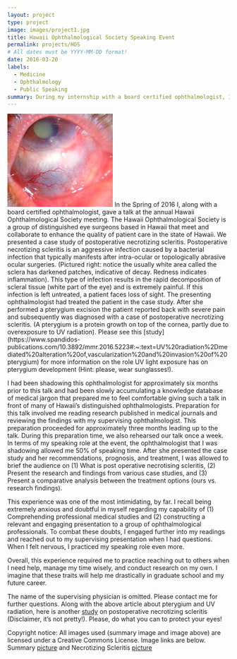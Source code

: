 ```yaml
---
layout: project
type: project
image: images/project1.jpg
title: Hawaii Ophthalmological Society Speaking Event
permalink: projects/HOS
# All dates must be YYYY-MM-DD format!
date: 2016-03-20
labels:
  - Medicine
  - Ophthalmology
  - Public Speaking
summary: During my internship with a board certified ophthalmologist, I was offered the oppurtunity to present a case study at the annual Hawaii Ophthalmological Society (HOS) talk on postoperative necrotizing scleritis.
---
```


<img class="ui medium right floated rounded image" src="/images/Scleritis.jpeg">
In the Spring of 2016 I, along with a board certified ophthalmologist, gave a talk at the annual Hawaii Ophthalmological Society meeting. The Hawaii Ophthalmological Society is a group of distinguished eye surgeons based in Hawaii that meet and collaborate to enhance the quality of patient care in the state of Hawaii. We presented a case study of postoperative necrotizing scleritis. Postoperative necrotizing scleritis is an aggressive infection caused by a bacterial infection that typically manifests after intra-ocular or topologically abrasive ocular surgeries. (Pictured right: notice the usually white area called the sclera has darkened patches, indicative of decay. Redness indicates inflammation). This type of infection results in the rapid decomposition of scleral tissue (white part of the eye) and is extremely painful. If this infection is left untreated, a patient faces loss of sight. The presenting ophthalmologist had treated the patient in the case study. After she performed a pterygium excision the patient reported back with severe pain and subsequently was diagnosed with a case of postoperative necrotizing scleritis. (A pterygium is a protein growth on top of the cornea, partly due to overexposure to UV radiation). Please see this [study](https://www.spandidos-publications.com/10.3892/mmr.2016.5223#:~:text=UV%20radiation%2Dmediated%20alteration%20of,vascularization%20and%20invasion%20of%20pterygium) for more information on the role UV light exposure has on pterygium development (Hint: please, wear sunglasses!).

I had been shadowing this ophthalmologist for approximately six months prior to this talk and had been slowly accumulating a knowledge database of medical jargon that prepared me to feel comfortable giving such a talk in front of many of Hawaii’s distinguished ophthalmologists. Preparation for this talk involved me reading research published in medical journals and reviewing the findings with my supervising ophthalmologist. This preparation proceeded for approximately three months leading up to the talk. During this preparation time, we also rehearsed our talk once a week.
In terms of my speaking role at the event, the ophthalmologist that I was shadowing allowed me 50% of speaking time. After she presented the case study and her recommendations, prognosis, and treatment, I was allowed to brief the audience on (1) What is post operative necrotising scleritis, (2) Present the research and findings from various case studies, and (3) Present a comparative analysis between the treatment options (ours vs. research findings).

This experience was one of the most intimidating, by far. I recall being extremely anxious and doubtful in myself regarding my capability of (1) Comprehending professional medical studies and (2) constructing a relevant and engaging presentation to a group of ophthalmological professionals. To combat these doubts, I engaged further into my readings and reached out to my supervising presentation when I had questions. When I felt nervous, I practiced my speaking role even more. 

Overall, this experience required me to practice reaching out to others when I need help, manage my time wisely, and conduct research on my own. I imagine that these traits will help me drastically in graduate school and my future career.

The name of the supervising physician is omitted. Please contact me for further questions. Along with the above article about pterygium and UV radiation, here is another [study](https://www.ncbi.nlm.nih.gov/pmc/articles/PMC3225457/) on postoperative necrotizing scleritis (Disclaimer, it’s not pretty!). Please, do what you can to protect your eyes! 

Copyright notice:
All images used (summary image and image above) are licensed under a Creative Commons License. Image links are below.
Summary [picture](https://www.google.com/search?q=ophthalmologist%20modern&tbm=isch&hl=en&safe=active&tbs=il:cl&sa=X&ved=0CAAQ1vwEahcKEwiYy-jL67_uAhUAAAAAHQAAAAAQAg&biw=1280&bih=721#imgrc=CR2b9xk8LrakYM) and 
Necrotizing Scleritis [picture](https://www.google.com/search?q=scleritis&tbm=isch&tbs=il:cl&hl=en&sa=X&ved=0CAAQ1vwEahcKEwiAnqfz_r_uAhUAAAAAHQAAAAAQAg&biw=1280&bih=721)




